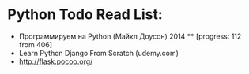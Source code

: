 # Python Todo Read List:
* Программируем на Python (Майкл Доусон) 2014
** [progress: 112 from 406]
* Learn Python Django From Scratch (udemy.com)
* http://flask.pocoo.org/